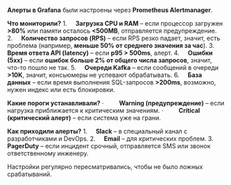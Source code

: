 **Алерты в Grafana** были настроены через **Prometheus Alertmanager**.

**Что мониторили?**
	1.     **Загрузка CPU и RAM** – если процессор загружен **>80%** или памяти осталось **<500MB**, отправляется предупреждение.
	2.     **Количество запросов (RPS)** – если RPS резко падает, значит, есть проблема (например, **меньше 50% от среднего значения за час**).
	3.     **Время ответа API (latency)** – если **p95 > 500ms**, алерт.
	4.     **Ошибки (5xx)** – если **ошибок больше 2% от общего числа запросов**, значит, что-то пошло не так.
	5.     **Очереди Kafka** – если сообщений в очереди **>10K**, значит, консьюмеры не успевают обрабатывать.
	6.     **База данных** – если время выполнения SQL-запросов **>200ms**, возможно, нужен индекс или есть блокировки.

**Какие пороги устанавливали?**
	·         **Warning (предупреждение)** – если нагрузка приближается к критическим значениям.
	·         **Critical (критический алерт)** – если система уже на грани.

**Как приходили алерты?**
	1.     **Slack** – в специальный канал с разработчиками и DevOps.
	2.     **Email** – для критических проблем.
	3.     **PagerDuty** – если инцидент срочный, отправляется SMS или звонок ответственному инженеру.

Настройки регулярно пересматривались, чтобы не было ложных срабатываний.